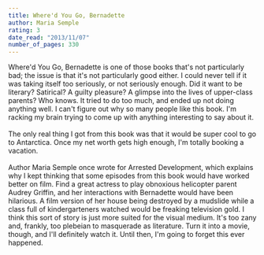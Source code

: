 ```yaml
---
title: Where'd You Go, Bernadette
author: Maria Semple
rating: 3
date_read: "2013/11/07"
number_of_pages: 330
---
```


Where'd You Go, Bernadette is one of those books that's not particularly bad; the issue is that it's not particularly good either. I could never tell if it was taking itself too seriously, or not seriously enough. Did it want to be literary? Satirical? A guilty pleasure? A glimpse into the lives of upper-class parents? Who knows. It tried to do too much, and ended up not doing anything well. I can't figure out why so many people like this book. I'm racking my brain trying to come up with anything interesting to say about it.<br/><br/>The only real thing I got from this book was that it would be super cool to go to Antarctica. Once my net worth gets high enough, I'm totally booking a vacation.<br/><br/>Author Maria Semple once wrote for Arrested Development, which explains why I kept thinking that some episodes from this book would have worked better on film. Find a great actress to play obnoxious helicopter parent Audrey Griffin, and her interactions with Bernadette would have been hilarious. <spoiler>A film version of her house being destroyed by a mudslide while a class full of kindergarteners watched would be freaking television gold.</spoiler> I think this sort of story is just more suited for the visual medium. It's too zany and, frankly, too plebeian to masquerade as literature. Turn it into a movie, though, and I'll definitely watch it. Until then, I'm going to forget this ever happened.